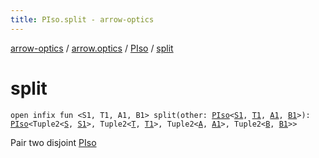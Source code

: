 ```yaml
---
title: PIso.split - arrow-optics
---
```


[arrow-optics](../../index.html) / [arrow.optics](../index.html) / [PIso](index.html) / [split](./split.html)

# split

`open infix fun <S1, T1, A1, B1> split(other: `[`PIso`](index.html)`<`[`S1`](split.html#S1)`, `[`T1`](split.html#T1)`, `[`A1`](split.html#A1)`, `[`B1`](split.html#B1)`>): `[`PIso`](index.html)`<Tuple2<`[`S`](index.html#S)`, `[`S1`](split.html#S1)`>, Tuple2<`[`T`](index.html#T)`, `[`T1`](split.html#T1)`>, Tuple2<`[`A`](index.html#A)`, `[`A1`](split.html#A1)`>, Tuple2<`[`B`](index.html#B)`, `[`B1`](split.html#B1)`>>`

Pair two disjoint [PIso](index.html)

